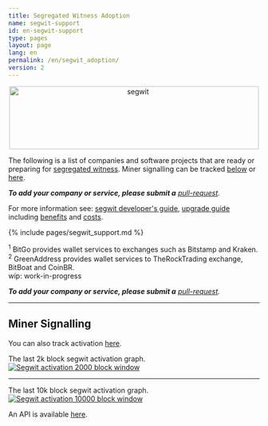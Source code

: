 ```yaml
---
title: Segregated Witness Adoption
name: segwit-support
id: en-segwit-support
type: pages
layout: page
lang: en
permalink: /en/segwit_adoption/
version: 2
---
```


<div style="text-align:center;"><img src="http://segwit.co/static/public/images/logo.png" width="500" height="126" alt="segwit" /></div>

The following is a list of companies and software projects that are ready or preparing for [segregated witness](/en/2016/01/26/segwit-benefits/). Miner signalling can be tracked [below](#miner-signalling) or [here](http://segwit.co/).

_**To add your company or service, please submit a** [pull-request](https://github.com/cevap/ioncore.xyz/blob/gh-pages/_data/segwitsupport.csv)._

For more information see: [segwit developer's guide](/en/segwit_wallet_dev/), [upgrade guide](/en/2016/10/27/segwit-upgrade-guide/) including [benefits](/en/2016/01/26/segwit-benefits/) and [costs](/en/2016/10/28/segwit-costs/).

{% include pages/segwit_support.md %}

<sup>1</sup> BitGo provides wallet services to exchanges such as Bitstamp and Kraken.<br />
<sup>2</sup> GreenAddress provides wallet services to TheRockTrading exchange, BitBoat and CoinBR.<br />
wip: work-in-progress

_**To add your company or service, please submit a** [pull-request](https://github.com/cevap/ioncore.xyz/blob/gh-pages/_data/segwitsupport.csv)._

<hr>

## Miner Signalling

You can also track activation [here](http://segwit.co/).

The last 2k block segwit activation graph.
[![Segwit activation 2000 block window](http://bitcoin.sipa.be/ver9-2k.png)](http://bitcoin.sipa.be/ver9-2k.png)

<hr> 

The last 10k block segwit activation graph.
[![Segwit activation 10000 block window](http://bitcoin.sipa.be/ver9-10k.png)](http://bitcoin.sipa.be/ver9-10k.png)

An API is available [here](http://api.qbit.ninja/versionstats).
